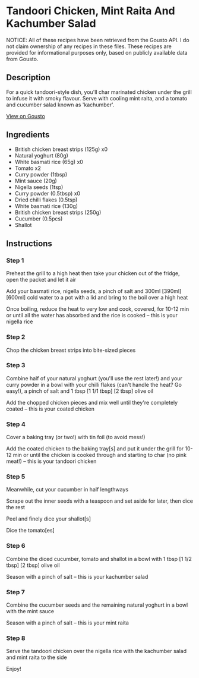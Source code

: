 # Tandoori Chicken, Mint Raita And Kachumber Salad

NOTICE: All of these recipes have been retrieved from the Gousto API. I do not claim ownership of any recipes in these files. These recipes are provided for informational purposes only, based on publicly available data from Gousto.

## Description

For a quick tandoori-style dish, you'll char marinated chicken under the grill to infuse it with smoky flavour. Serve with cooling mint raita, and a tomato and cucumber salad known as 'kachumber'.

[View on Gousto](https://www.gousto.co.uk/recipes/cookbook/tandoori-chicken-mint-raita-and-kachumber-salad)

## Ingredients

- British chicken breast strips (125g) x0
- Natural yoghurt (80g)
- White basmati rice (65g) x0
- Tomato x2
- Curry powder (1tbsp)
- Mint sauce (20g)
- Nigella seeds (1tsp)
- Curry powder (0.5tbsp) x0
- Dried chilli flakes (0.5tsp)
- White basmati rice (130g)
- British chicken breast strips (250g)
- Cucumber (0.5pcs)
- Shallot

## Instructions


### Step 1

Preheat the grill to a high heat then take your chicken out of the fridge, open the packet and let it air

Add your basmati rice, nigella seeds, a pinch of salt and 300ml <span class="text-purple">[390ml]</span> <span class="text-danger">[600ml] </span>cold water to a pot with a lid and bring to the boil over a high heat

Once boiling, reduce the heat to very low and cook, covered, for 10-12 min or until all the water has absorbed and the rice is cooked – this is your nigella rice


### Step 2

Chop the chicken breast strips into bite-sized pieces


### Step 3

Combine half of your natural yoghurt (you'll use the rest later!) and your curry powder in a bowl with your chilli flakes (can't handle the heat? Go easy!), a pinch of salt and 1 tbsp <span class="text-purple">[1 1/1 tbsp]</span> <span class="text-danger">[2 tbsp]</span> olive oil

Add the chopped chicken pieces and mix well until they're completely coated – this is your coated chicken


### Step 4

Cover a baking tray (or two!) with tin foil (to avoid mess!)

Add the coated chicken to the baking tray[s] and put it under the grill for 10-12 min or until the chicken is cooked through and starting to char (no pink meat!) – this is your tandoori chicken


### Step 5

Meanwhile, cut your cucumber in half lengthways

Scrape out the inner seeds with a teaspoon and set aside for later, then dice the rest

Peel and finely dice your shallot[s]

Dice the tomato[es]


### Step 6

Combine the diced cucumber, tomato and shallot in a bowl with 1 tbsp <span class="text-purple">[1 1/2 tbsp]</span><span class="text-danger"> [2 tbsp] </span>olive oil

Season with a pinch of salt – this is your kachumber salad

### Step 7

Combine the cucumber seeds and the remaining natural yoghurt in a bowl with the mint sauce

Season with a pinch of salt – this is your mint raita

### Step 8

Serve the tandoori chicken over the nigella rice with the kachumber salad and mint raita to the side

Enjoy!

